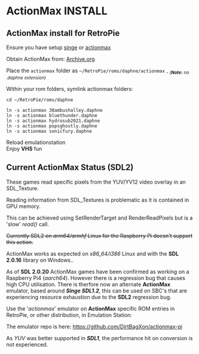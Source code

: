 # ActionMax INSTALL

## ActionMax install for RetroPie

Ensure you have setup [singe](https://github.com/DirtBagXon/hypseus-singe/blob/master/src/3rdparty/retropie/RETROPIE.md) or [actionmax](https://github.com/DirtBagXon/actionmax-pi/blob/main/README.md)

Obtain ActionMax from: [Archive.org](https://archive.org/details/singev1-actionmax)  

Place the `actionmax` folder as `~/RetroPie/roms/daphne/actionmax` <sub>_- (**Note:** no .daphne extension)_</sub>  

Within your rom folders, symlink actionmax folders:  

    cd ~/RetroPie/roms/daphne

    ln -s actionmax 38ambushalley.daphne
    ln -s actionmax bluethunder.daphne
    ln -s actionmax hydrosub2021.daphne
    ln -s actionmax popsghostly.daphne
    ln -s actionmax sonicfury.daphne
    
Reload emulationstation  
Enjoy **VHS** fun


## Current ActionMax Status (SDL2)

These games read specific pixels from the YUV/YV12 video overlay in an SDL_Texture.

Reading information from SDL_Textures is problematic as it is contained in GPU memory.

This can be achieved using SetRenderTarget and RenderReadPixels but is a 'slow' _read()_ call.  

<strike>Currently SDL2 on _arm64/armhf_ Linux for the Raspberry Pi doesn't support this action.</strike>

ActionMax works as expected on _x86_64/i386_ Linux and with the **SDL 2.0.16** library on Windows..

As of **SDL 2.0.20** ActionMax games have been confirmed as working on a Raspberry Pi4 (_aarch64_). However there is a regression bug that causes high CPU utilisation. There is therfore now an alternate **ActionMax** emulator, based around **_Singe SDL1.2_**, this can be used on SBC's that are experiencing resource exhaustion due to the **SDL2** regression bug.

Use the '_actionmax_' emulator on **ActionMax** specific ROM entries in RetroPie, or other distribution, in Emulation Station:

The emulator repo is here: https://github.com/DirtBagXon/actionmax-pi

As _YUV_ was better supported in **_SDL1_**, the performance hit on conversion is not experienced.





